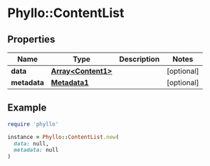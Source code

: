 # Phyllo::ContentList

## Properties

| Name | Type | Description | Notes |
| ---- | ---- | ----------- | ----- |
| **data** | [**Array&lt;Content1&gt;**](Content1.md) |  | [optional] |
| **metadata** | [**Metadata1**](Metadata1.md) |  | [optional] |

## Example

```ruby
require 'phyllo'

instance = Phyllo::ContentList.new(
  data: null,
  metadata: null
)
```

